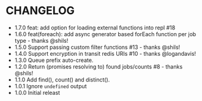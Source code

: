 CHANGELOG
=========
* 1.7.0 feat: add option for loading external functions into repl #18
* 1.6.0 feat(foreach): add async generator based forEach function per job type - thanks @shils!
* 1.5.0 Support passing custom filter functions #13 - thanks @shils!
* 1.4.0 Support encryption in transit redis URIs #10 - thanks @logandavis!
* 1.3.0 Queue prefix auto-create.
* 1.2.0 Return (promises resolving to) found jobs/counts #8 - thanks @shils!
* 1.1.0 Add find(), count() and distinct().
* 1.0.1 Ignore `undefined` output
* 1.0.0 Initial releast
